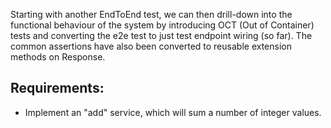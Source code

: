 Starting with another EndToEnd test, we can then drill-down into the functional behaviour of the system by introducing
OCT (Out of Container) tests and converting the e2e test to just test endpoint wiring (so far). The common assertions have
also been converted to reusable extension methods on Response.

## Requirements:
- Implement an "add" service, which will sum a number of integer values.